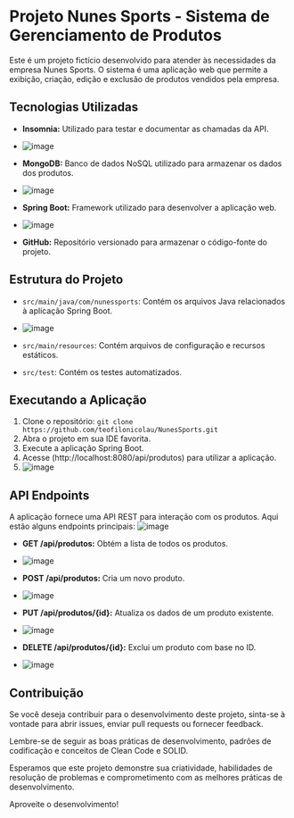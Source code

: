 # Projeto Nunes Sports - Sistema de Gerenciamento de Produtos

Este é um projeto fictício desenvolvido para atender às necessidades da empresa Nunes Sports. O sistema é uma aplicação web que permite a exibição, criação, edição e exclusão de produtos vendidos pela empresa.

## Tecnologias Utilizadas
- **Insomnia:** Utilizado para testar e documentar as chamadas da API.
- ![image](https://github.com/teofilonicolau/nunes_sports_spring_boot/assets/97030160/f36e0786-fccf-4eca-8274-3bbf817f1e91)

- **MongoDB:** Banco de dados NoSQL utilizado para armazenar os dados dos produtos.
- ![image](https://github.com/teofilonicolau/nunes_sports_spring_boot/assets/97030160/e93e82fb-63dd-40c2-8f78-681ba038c342)

- **Spring Boot:** Framework utilizado para desenvolver a aplicação web.
- ![image](https://github.com/teofilonicolau/nunes_sports_spring_boot/assets/97030160/a0b46380-ca79-4b92-886f-933bd13cddbd)

- **GitHub:** Repositório versionado para armazenar o código-fonte do projeto.

## Estrutura do Projeto
- `src/main/java/com/nunessports`: Contém os arquivos Java relacionados à aplicação Spring Boot.
- ![image](https://github.com/teofilonicolau/nunes_sports_spring_boot/assets/97030160/0fb477b5-79dd-4d0c-82ec-51ebb7a912b9)

- `src/main/resources`: Contém arquivos de configuração e recursos estáticos.
- `src/test`: Contém os testes automatizados.

## Executando a Aplicação
1. Clone o repositório: `git clone https://github.com/teofilonicolau/NunesSports.git`
2. Abra o projeto em sua IDE favorita.
3. Execute a aplicação Spring Boot.
4. Acesse (http://localhost:8080/api/produtos) para utilizar a aplicação.
5. ![image](https://github.com/teofilonicolau/nunes_sports_spring_boot/assets/97030160/d5d431d3-acdc-42ff-bc02-6dc6a889f604)


## API Endpoints
A aplicação fornece uma API REST para interação com os produtos. Aqui estão alguns endpoints principais:
![image](https://github.com/teofilonicolau/nunes_sports_spring_boot/assets/97030160/f3858331-83c9-44e5-83df-fdfb14333471)




- **GET /api/produtos:** Obtém a lista de todos os produtos.
- ![image](https://github.com/teofilonicolau/nunes_sports_spring_boot/assets/97030160/5278a39d-791c-48d6-8077-444d001037b2)

- **POST /api/produtos:** Cria um novo produto.
- ![image](https://github.com/teofilonicolau/nunes_sports_spring_boot/assets/97030160/daa3a112-590d-4bfa-9174-b4cdb4da5c23)

- **PUT /api/produtos/{id}:** Atualiza os dados de um produto existente.
- ![image](https://github.com/teofilonicolau/nunes_sports_spring_boot/assets/97030160/29419127-a2c7-4f36-9aca-e6b9a6b5ca8f)

- **DELETE /api/produtos/{id}:** Exclui um produto com base no ID.
- ![image](https://github.com/teofilonicolau/nunes_sports_spring_boot/assets/97030160/751a16e9-ee6e-4f84-8d7c-e1a5ba415283)


## Contribuição
Se você deseja contribuir para o desenvolvimento deste projeto, sinta-se à vontade para abrir issues, enviar pull requests ou fornecer feedback.

Lembre-se de seguir as boas práticas de desenvolvimento, padrões de codificação e conceitos de Clean Code e SOLID.

Esperamos que este projeto demonstre sua criatividade, habilidades de resolução de problemas e comprometimento com as melhores práticas de desenvolvimento.

Aproveite o desenvolvimento!
